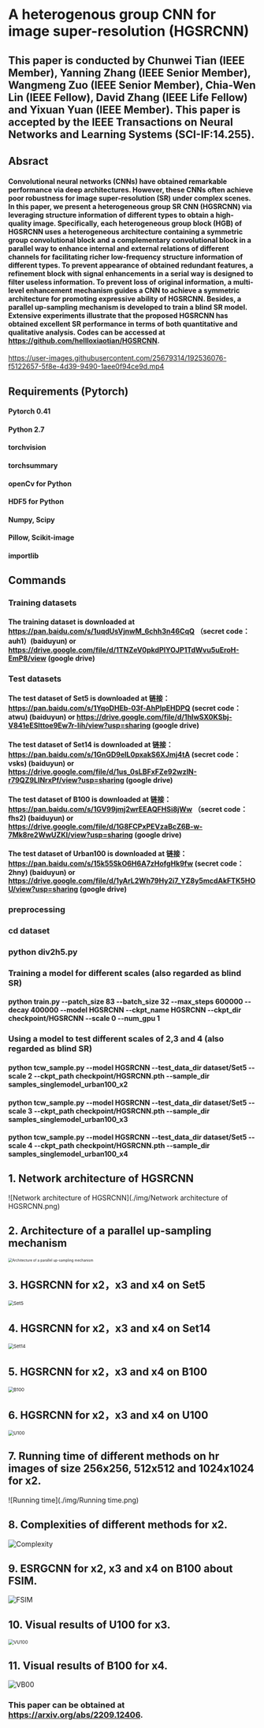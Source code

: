 # A heterogenous group CNN for image super-resolution (HGSRCNN)
## This paper is conducted by Chunwei Tian (IEEE Member), Yanning Zhang (IEEE Senior Member), Wangmeng Zuo (IEEE Senior Member), Chia-Wen Lin (IEEE Fellow), David Zhang (IEEE Life Fellow) and Yixuan Yuan (IEEE Member). This paper is accepted by the IEEE Transactions on Neural Networks and Learning Systems (SCI-IF:14.255).  

## Absract
#### Convolutional neural networks (CNNs) have obtained remarkable performance via deep architectures. However, these CNNs often achieve poor robustness for image super-resolution (SR) under complex scenes. In this paper, we present a heterogeneous group SR CNN (HGSRCNN) via leveraging structure information of different types to obtain a high-quality image. Specifically, each heterogeneous group block (HGB) of HGSRCNN uses a heterogeneous architecture containing a symmetric group convolutional block and a complementary convolutional block in a parallel way to enhance internal and external relations of different channels for facilitating richer low-frequency structure information of different types. To prevent appearance of obtained redundant features, a refinement block with signal enhancements in a serial way is designed to filter useless information. To prevent loss of original information, a multi-level enhancement mechanism guides a CNN to achieve a symmetric architecture for promoting expressive ability of HGSRCNN. Besides, a parallel up-sampling mechanism is developed to train a blind SR model. Extensive experiments illustrate that the proposed HGSRCNN has obtained excellent SR performance in terms of both quantitative and qualitative analysis. Codes can be accessed at https://github.com/hellloxiaotian/HGSRCNN.


https://user-images.githubusercontent.com/25679314/192536076-f5122657-5f8e-4d39-9490-1aee0f94ce9d.mp4



## Requirements (Pytorch)  
#### Pytorch 0.41

#### Python 2.7

#### torchvision

#### torchsummary

#### openCv for Python

#### HDF5 for Python

#### Numpy, Scipy

#### Pillow, Scikit-image

#### importlib

## Commands
### Training datasets

#### The training dataset is downloaded at https://pan.baidu.com/s/1uqdUsVjnwM_6chh3n46CqQ （secret code：auh1）(baiduyun) or https://drive.google.com/file/d/1TNZeV0pkdPlYOJP1TdWvu5uEroH-EmP8/view (google drive)

### Test datasets

#### The test dataset of Set5 is downloaded at 链接：https://pan.baidu.com/s/1YqoDHEb-03f-AhPIpEHDPQ (secret code：atwu) (baiduyun) or https://drive.google.com/file/d/1hlwSX0KSbj-V841eESlttoe9Ew7r-Iih/view?usp=sharing (google drive)

#### The test dataset of Set14 is downloaded at 链接：https://pan.baidu.com/s/1GnGD9elL0pxakS6XJmj4tA (secret code：vsks) (baiduyun) or https://drive.google.com/file/d/1us_0sLBFxFZe92wzIN-r79QZ9LINrxPf/view?usp=sharing (google drive)

#### The test dataset of B100 is downloaded at 链接：https://pan.baidu.com/s/1GV99jmj2wrEEAQFHSi8jWw （secret code：fhs2) (baiduyun) or https://drive.google.com/file/d/1G8FCPxPEVzaBcZ6B-w-7Mk8re2WwUZKl/view?usp=sharing (google drive)

#### The test dataset of Urban100 is downloaded at 链接：https://pan.baidu.com/s/15k55SkO6H6A7zHofgHk9fw (secret code：2hny) (baiduyun) or https://drive.google.com/file/d/1yArL2Wh79Hy2i7_YZ8y5mcdAkFTK5HOU/view?usp=sharing (google drive)

### preprocessing

### cd dataset

### python div2h5.py

### Training a model for different scales (also regarded as blind SR)

#### python train.py --patch_size 83 --batch_size 32 --max_steps 600000 --decay 400000 --model HGSRCNN --ckpt_name HGSRCNN --ckpt_dir checkpoint/HGSRCNN --scale 0 --num_gpu 1

### Using a model to test different scales of 2,3 and 4 (also regarded as blind SR)

#### python tcw_sample.py --model HGSRCNN --test_data_dir dataset/Set5 --scale 2 --ckpt_path checkpoint/HGSRCNN.pth --sample_dir samples_singlemodel_urban100_x2

#### python tcw_sample.py --model HGSRCNN --test_data_dir dataset/Set5 --scale 3 --ckpt_path checkpoint/HGSRCNN.pth --sample_dir samples_singlemodel_urban100_x3

#### python tcw_sample.py --model HGSRCNN --test_data_dir dataset/Set5 --scale 4 --ckpt_path checkpoint/HGSRCNN.pth --sample_dir samples_singlemodel_urban100_x4

## 1. Network architecture of HGSRCNN

![Network architecture of HGSRCNN](./img/Network architecture of HGSRCNN.png)

## 2. Architecture of a parallel up-sampling mechanism

<img src="./img/Architecture of a parallel up-sampling mechanism.png" alt="Architecture of a parallel up-sampling mechanism" style="zoom:50%;" />

## 3. HGSRCNN for x2，x3 and x4 on Set5

<img src="./img/Set5.png" alt="Set5" style="zoom:67%;" />

## 4. HGSRCNN for x2，x3 and x4 on Set14

<img src="./img/Set14.png" alt="Set14" style="zoom:67%;" />

## 5. HGSRCNN for x2，x3 and x4  on B100

<img src="./img/B100.png" alt="B100" style="zoom:67%;" />

## 6. HGSRCNN for x2，x3 and x4  on U100

<img src="./img/U100.png" alt="U100" style="zoom:67%;" />

## 7. Running time of different methods on hr images of size 256x256, 512x512 and 1024x1024 for x2.

![Running time](./img/Running time.png)

## 8. Complexities of different methods for x2.

![Complexity](./img/Complexity.png)

## 9. ESRGCNN for x2, x3 and x4 on B100 about FSIM.

![FSIM](./img/FSIM.png)

## 10. Visual results of U100 for x3.

<img src="./img/VU100.png" alt="VU100" style="zoom:67%;" />

## 11. Visual results of B100 for x4.

![VB00](./img/VB00.png)



### This paper can be obtained at https://arxiv.org/abs/2209.12406.
